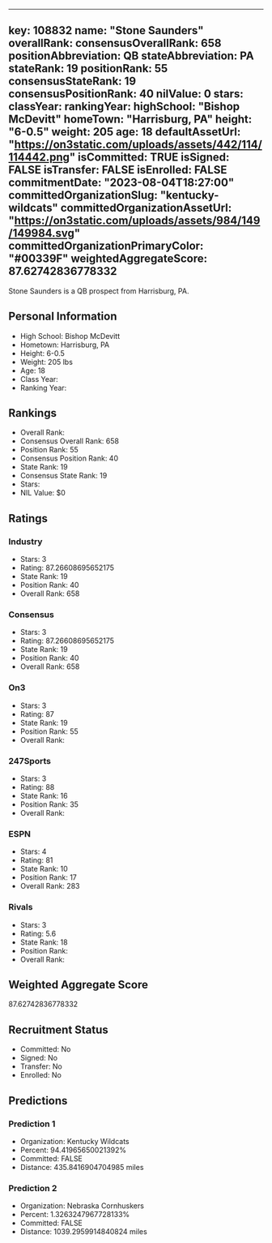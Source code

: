 ---
  key: 108832
  name: "Stone Saunders"
  overallRank: 
  consensusOverallRank: 658
  positionAbbreviation: QB
  stateAbbreviation: PA
  stateRank: 19
  positionRank: 55
  consensusStateRank: 19
  consensusPositionRank: 40
  nilValue: 0
  stars: 
  classYear: 
  rankingYear: 
  highSchool: "Bishop McDevitt"
  homeTown: "Harrisburg, PA"
  height: "6-0.5"
  weight: 205
  age: 18
  defaultAssetUrl: "https://on3static.com/uploads/assets/442/114/114442.png"
  isCommitted: TRUE
  isSigned: FALSE
  isTransfer: FALSE
  isEnrolled: FALSE
  commitmentDate: "2023-08-04T18:27:00"
  committedOrganizationSlug: "kentucky-wildcats"
  committedOrganizationAssetUrl: "https://on3static.com/uploads/assets/984/149/149984.svg"
  committedOrganizationPrimaryColor: "#00339F"
  weightedAggregateScore: 87.62742836778332
  ---
  
  Stone Saunders is a QB prospect from Harrisburg, PA.
  
  ## Personal Information
  - High School: Bishop McDevitt
  - Hometown: Harrisburg, PA
  - Height: 6-0.5
  - Weight: 205 lbs
  - Age: 18
  - Class Year: 
  - Ranking Year: 
  
  ## Rankings
  - Overall Rank: 
  - Consensus Overall Rank: 658
  - Position Rank: 55
  - Consensus Position Rank: 40
  - State Rank: 19
  - Consensus State Rank: 19
  - Stars: 
  - NIL Value: $0
  
  ## Ratings
  
  ### Industry
  - Stars: 3
  - Rating: 87.26608695652175
  - State Rank: 19
  - Position Rank: 40
  - Overall Rank: 658
  
  ### Consensus
  - Stars: 3
  - Rating: 87.26608695652175
  - State Rank: 19
  - Position Rank: 40
  - Overall Rank: 658
  
  ### On3
  - Stars: 3
  - Rating: 87
  - State Rank: 19
  - Position Rank: 55
  - Overall Rank: 
  
  ### 247Sports
  - Stars: 3
  - Rating: 88
  - State Rank: 16
  - Position Rank: 35
  - Overall Rank: 
  
  ### ESPN
  - Stars: 4
  - Rating: 81
  - State Rank: 10
  - Position Rank: 17
  - Overall Rank: 283
  
  ### Rivals
  - Stars: 3
  - Rating: 5.6
  - State Rank: 18
  - Position Rank: 
  - Overall Rank: 
  
  ## Weighted Aggregate Score
  87.62742836778332
  
  ## Recruitment Status
  - Committed: No
  - Signed: No
  - Transfer: No
  - Enrolled: No
  
  
  
  ## Predictions
  
  ### Prediction 1
  - Organization: Kentucky Wildcats
  - Percent: 94.41965650021392%
  - Committed: FALSE
  - Distance: 435.8416904704985 miles
  
  ### Prediction 2
  - Organization: Nebraska Cornhuskers
  - Percent: 1.3263247967728133%
  - Committed: FALSE
  - Distance: 1039.2959914840824 miles
  